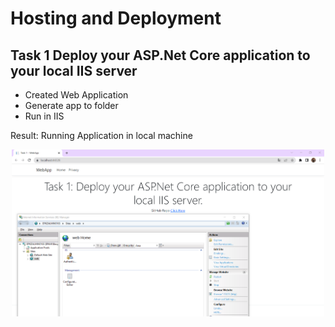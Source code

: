 # Hosting and Deployment

## Task 1 Deploy your ASP.Net Core application to your local IIS server

- Created Web Application
- Generate app to folder
- Run in IIS

Result:
Running Application in local machine 
<p align="center">
<img src="./Task1/Published.png" width="500"/>
</p>
